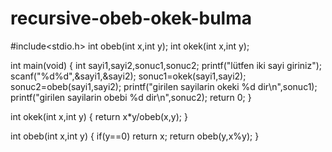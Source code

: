 # recursive-obeb-okek-bulma
#include<stdio.h>
int obeb(int x,int y);
int okek(int x,int y);

int main(void)
{
	int sayi1,sayi2,sonuc1,sonuc2;
	printf("lütfen iki sayi giriniz");
	scanf("%d%d",&sayi1,&sayi2);
	sonuc1=okek(sayi1,sayi2);
	sonuc2=obeb(sayi1,sayi2);
	printf("girilen sayilarin okeki %d dir\n",sonuc1);
	printf("girilen sayilarin obebi %d dir\n",sonuc2);
	return 0;
}

int okek(int x,int y)
{
	return x*y/obeb(x,y);
}

int obeb(int x,int y)
{
	if(y==0)
	return x;
	return obeb(y,x%y);
}

